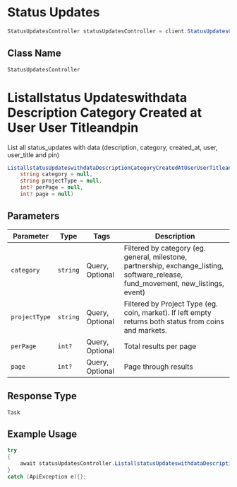 # Status Updates

```csharp
StatusUpdatesController statusUpdatesController = client.StatusUpdatesController;
```

## Class Name

`StatusUpdatesController`


# Listallstatus Updateswithdata Description Category Created at User User Titleandpin

List all status_updates with data (description, category, created_at, user, user_title and pin)

```csharp
ListallstatusUpdateswithdataDescriptionCategoryCreatedAtUserUserTitleandpinAsync(
    string category = null,
    string projectType = null,
    int? perPage = null,
    int? page = null)
```

## Parameters

| Parameter | Type | Tags | Description |
|  --- | --- | --- | --- |
| `category` | `string` | Query, Optional | Filtered by category (eg. general, milestone, partnership, exchange_listing, software_release, fund_movement, new_listings, event) |
| `projectType` | `string` | Query, Optional | Filtered by Project Type (eg. coin, market). If left empty returns both status from coins and markets. |
| `perPage` | `int?` | Query, Optional | Total results per page |
| `page` | `int?` | Query, Optional | Page through results |

## Response Type

`Task`

## Example Usage

```csharp
try
{
    await statusUpdatesController.ListallstatusUpdateswithdataDescriptionCategoryCreatedAtUserUserTitleandpinAsync(null, null, null, null);
}
catch (ApiException e){};
```

